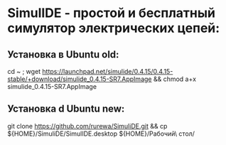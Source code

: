 # SimulIDE - простой и бесплатный симулятор электрических цепей:

## Установка в Ubuntu old:

cd ~ ; wget https://launchpad.net/simulide/0.4.15/0.4.15-stable/+download/simulide_0.4.15-SR7.AppImage && chmod a+x simulide_0.4.15-SR7.AppImage

## Установка d Ubuntu new:

git clone https://github.com/rurewa/SimuliDE.git && cp ${HOME}/SimuliDE/SimulIDE.desktop ${HOME}/Рабочий\ стол/